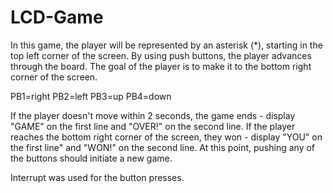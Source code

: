 LCD-Game
========

In this game, the player will be represented by an asterisk (*), starting in the top left corner of the screen. 
By using push buttons, the player advances through the board. The goal of the player is to make it to the 
bottom right corner of the screen.

 PB1=right
 PB2=left
 PB3=up 
 PB4=down
 
 If the player doesn't move within 2 seconds, the game ends - display "GAME" on the first line and "OVER!" 
 on the second line. If the player reaches the bottom right corner of the screen, they won - display "YOU" 
 on the first line" and "WON!" on the second line. At this point, pushing any of the buttons 
 should initiate a new game.
 
 Interrupt  was used for the button presses.

